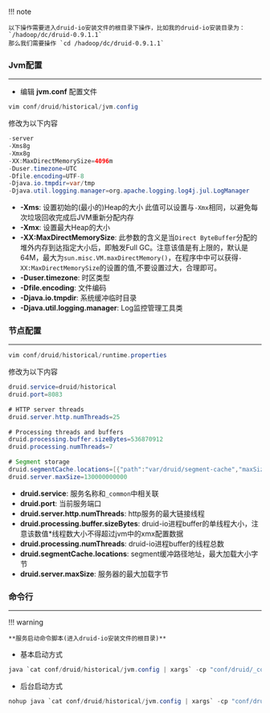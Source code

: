 !!! note

    以下操作需要进入druid-io安装文件的根目录下操作，比如我的druid-io安装目录为： `/hadoop/dc/druid-0.9.1.1`
    那么我们需要操作 `cd /hadoop/dc/druid-0.9.1.1`

### Jvm配置

---

- 编辑 **jvm.conf** 配置文件

```java
vim conf/druid/historical/jvm.config
```

修改为以下内容

```java
-server
-Xms8g
-Xmx8g
-XX:MaxDirectMemorySize=4096m
-Duser.timezone=UTC
-Dfile.encoding=UTF-8
-Djava.io.tmpdir=var/tmp
-Djava.util.logging.manager=org.apache.logging.log4j.jul.LogManager
```

- **-Xms**: 设置初始的(最小的)Heap的大小 此值可以设置与`-Xmx`相同，以避免每次垃圾回收完成后JVM重新分配内存
- **-Xmx**: 设置最大Heap的大小
- **-XX:MaxDirectMemorySize**: 此参数的含义是当`Direct ByteBuffer`分配的堆外内存到达指定大小后，即触发Full GC。注意该值是有上限的，默认是64M，最大为`sun.misc.VM.maxDirectMemory()`，在程序中中可以获得`-XX:MaxDirectMemorySize`的设置的值,不要设置过大，合理即可。
- **-Duser.timezone**: 时区类型
- **-Dfile.encoding**: 文件编码
- **-Djava.io.tmpdir**: 系统缓冲临时目录
- **-Djava.util.logging.manager**: Log监控管理工具类

### 节点配置

---

```java
vim conf/druid/historical/runtime.properties
```

修改为以下内容

```java
druid.service=druid/historical
druid.port=8083
 
# HTTP server threads
druid.server.http.numThreads=25
 
# Processing threads and buffers
druid.processing.buffer.sizeBytes=536870912
druid.processing.numThreads=7
 
# Segment storage
druid.segmentCache.locations=[{"path":"var/druid/segment-cache","maxSize"\:130000000000}]
druid.server.maxSize=130000000000
```

- **druid.service**: 服务名称和`_common`中相关联
- **druid.port**: 当前服务端口
- **druid.server.http.numThreads**: http服务的最大链接线程
- **druid.processing.buffer.sizeBytes**: druid-io进程buffer的单线程大小，注意该数值*线程数大小不得超过jvm中的xmx配置数据
- **druid.processing.numThreads**: druid-io进程buffer的线程总数
- **druid.segmentCache.locations**: segment缓冲路径地址，最大加载大小字节
- **druid.server.maxSize**: 服务器的最大加载字节

### 命令行

---

!!! warning

    **服务启动命令脚本(进入druid-io安装文件的根目录)**

- 基本启动方式

```java
java `cat conf/druid/historical/jvm.config | xargs` -cp "conf/druid/_common:conf/druid/historical:lib/*" io.druid.cli.Main server historical
```

- 后台启动方式

```java
nohup java `cat conf/druid/historical/jvm.config | xargs` -cp "conf/druid/_common:conf/druid/historical:lib/*" io.druid.cli.Main server historical >historical.log 2>&1 &
```
